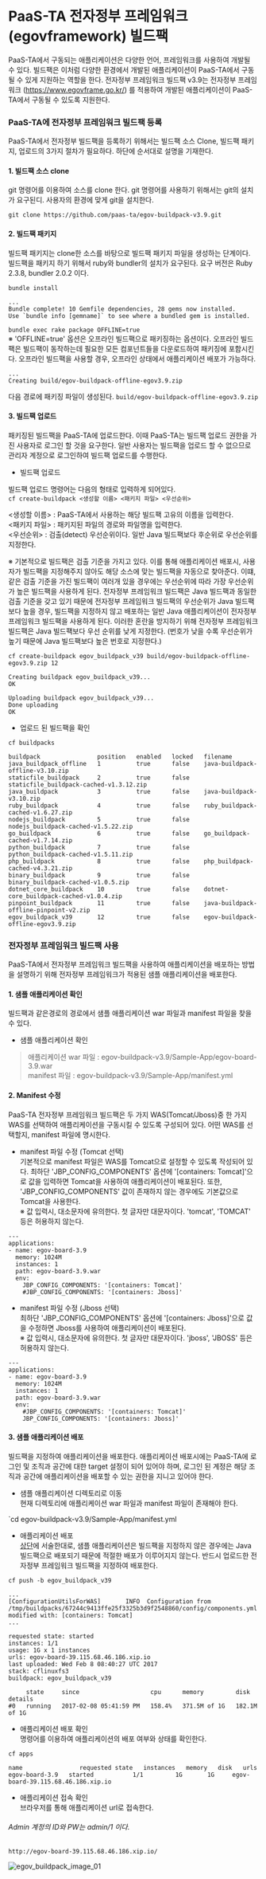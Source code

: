 # PaaS-TA 전자정부 프레임워크(egovframework) 빌드팩
PaaS-TA에서 구동되는 애플리케이션은 다양한 언어, 프레임워크를 사용하여 개발될 수 있다. 빌드팩은 이처럼 다양한 환경에서 개발된 애플리케이션이 PaaS-TA에서 구동될 수 있게 지원하는 역할을 한다. 전자정부 프레임워크 빌드팩 v3.9는 전자정부 프레임워크 (https://www.egovframe.go.kr/) 를 적용하여 개발된 애플리케이션이 PaaS-TA에서 구동될 수 있도록 지원한다.


### PaaS-TA에 전자정부 프레임워크 빌드팩 등록
PaaS-TA에서 전자정부 빌드팩을 등록하기 위해서는 빌드팩 소스 Clone, 빌드팩 패키지, 업로드의 3가지 절차가 필요하다. 하단에 순서대로 설명을 기재한다.


#### 1. 빌드팩 소스 clone
git 명령어를 이용하여 소스를 clone 한다. git 명령어를 사용하기 위해서는 git의 설치가 요구된디. 사용자의 환경에 맞게 git을 설치한다.

`git clone https://github.com/paas-ta/egov-buildpack-v3.9.git`  


#### 2. 빌드팩 패키지
빌드팩 패키지는 clone한 소스를 바탕으로 빌드팩 패키지 파일을 생성하는 단계이다. 빌드팩을 패키지 하기 위해서 ruby와 bundler의 설치가 요구된다. 요구 버전은 Ruby 2.3.8, bundler 2.0.2 이다. 

`bundle install`  
```
...
Bundle complete! 10 Gemfile dependencies, 28 gems now installed.
Use `bundle info [gemname]` to see where a bundled gem is installed.
```  

`bundle exec rake package OFFLINE=true`  
※ 'OFFLINE=true' 옵션은 오프라인 빌드팩으로 패키징하는 옵션이다. 오프라인 빌드팩은 빌드팩이 동작하는데 필요한 모든 컴포넌트들을 다운로드하여 패키징에 포함시킨다. 오프라인 빌드팩을 사용할 경우, 오프라인 상태에서 애플리케이션 배포가 가능하다.

```
...
Creating build/egov-buildpack-offline-egov3.9.zip
```  

다음 경로에 패키징 파일이 생성된다.
`build/egov-buildpack-offline-egov3.9.zip`


#### 3. 빌드팩 업로드
패키징된 빌드팩을 PaaS-TA에 업로드한다. 이때 PaaS-TA는 빌드팩 업로드 권한을 가진 사용자로 로그인 할 것을 요구한다. 일반 사용자는 빌드팩을 업로드 할 수 없으므로 관리자 계정으로 로그인하여 빌드팩 업로드를 수행한다.

- 빌드팩 업로드  

빌드팩 업로드 명령어는 다음의 형태로 입력하게 되어있다.  
`cf create-buildpack <생성할 이름> <패키지 파일> <우선순위>`  

<생성할 이름> : PaaS-TA에서 사용하는 해당 빌드팩 고유의 이름을 입력한다.  
<패키지 파일> : 패키지된 파일의 경로와 파일명을 입력한다.  
<우선순위> : 검출(detect) 우선순위이다. 일반 Java 빌드팩보다 후순위로 우선순위를 지정한다.  

<div id='notice-01'></div>
※ 기본적으로 빌드팩은 검출 기준을 가지고 있다. 이를 통해 애플리케이션 배포시, 사용자가 빌드팩을 지정해주지 않아도 해당 소스에 맞는 빌드팩을 자동으로 찾아준다. 이떄, 같은 검출 기준을 가진 빌드팩이 여러개 있을 경우에는 우선순위에 따라 가장 우선순위가 높은 빌드팩을 사용하게 된다. 전자정부 프레임워크 빌드팩은 Java 빌드팩과 동일한 검출 기준을 갖고 있기 때문에 전자정부 프레임워크 빌드팩의 우선순위가 Java 빌드팩보다 높을 경우, 빌드팩을 지정하지 않고 배포하는 일반 Java 애플리케이션이 전자정부 프레임워크 빌드팩을 사용하게 된다. 이러한 혼란을 방지하기 위해 전자정부 프레임워크 빌드팩은 Java 빌드팩보다 우선 순위를 낮게 지정한다. (번호가 낮을 수록 우선순위가 높기 때문에 Java 빌드팩보다 높은 번호로 지정한다.)

`cf create-buildpack egov_buildpack_v39 build/egov-buildpack-offline-egov3.9.zip 12`  

```
Creating buildpack egov_buildpack_v39...
OK

Uploading buildpack egov_buildpack_v39...
Done uploading
OK
```

- 업로드 된 빌드팩을 확인  

`cf buildpacks`  

```
buildpack                position   enabled   locked   filename
java_buildpack_offline   1          true      false    java-buildpack-offline-v3.10.zip
staticfile_buildpack     2          true      false    staticfile_buildpack-cached-v1.3.12.zip
java_buildpack           3          true      false    java-buildpack-v3.10.zip
ruby_buildpack           4          true      false    ruby_buildpack-cached-v1.6.27.zip
nodejs_buildpack         5          true      false    nodejs_buildpack-cached-v1.5.22.zip
go_buildpack             6          true      false    go_buildpack-cached-v1.7.14.zip
python_buildpack         7          true      false    python_buildpack-cached-v1.5.11.zip
php_buildpack            8          true      false    php_buildpack-cached-v4.3.21.zip
binary_buildpack         9          true      false    binary_buildpack-cached-v1.0.5.zip
dotnet_core_buildpack    10         true      false    dotnet-core_buildpack-cached-v1.0.4.zip
pinpoint_buildpack       11         true      false    java-buildpack-offline-pinpoint-v2.zip
egov_buildpack_v39       12         true      false    egov-buildpack-offline-egov3.9.zip
```

### 전자정부 프레임워크 빌드팩 사용
PaaS-TA에서 전자정부 프레임워크 빌드팩을 사용하여 애플리케이션을 배포하는 방법을 설명하기 위해 전자정부 프레임워크가 적용된 샘플 애플리케이션을 배포한다.


#### 1. 샘플 애플리케이션 확인

빌드팩과 같은경로의 경로에서 샘플 애플리케이션 war 파일과 manifest 파일을 찾을 수 있다.

- 샘플 애플리케이션 확인  

>애플리케이션 war 파일 : egov-buildpack-v3.9/Sample-App/egov-board-3.9.war  
>manifest 파일 : egov-buildpack-v3.9/Sample-App/manifest.yml


#### 2. Manifest 수정
PaaS-TA 전자정부 프레임워크 빌드팩은 두 가지 WAS(Tomcat/Jboss)중 한 가지 WAS를 선택하여 애플리케이션을 구동시킬 수 있도록 구성되어 있다. 어떤 WAS를 선택할지, manifest 파일에 명시한다.  

- manifest 파일 수정 (Tomcat 선택)  
기본적으로 manifest 파일은 WAS를 Tomcat으로 설정할 수 있도록 작성되어 있다. 최하단 'JBP_CONFIG_COMPONENTS' 옵션에 '[containers: Tomcat]'으로 값을 입력하면 Tomcat을 사용하여 애플리케이션이 배포된다. 또한, 'JBP_CONFIG_COMPONENTS' 값이 존재하지 않는 경우에도 기본값으로 Tomcat을 사용한다.  
※ 값 입력시, 대소문자에 유의한다. 첫 글자만 대문자이다. 'tomcat', 'TOMCAT' 등은 허용하지 않는다.  
```
---
applications:
- name: egov-board-3.9
  memory: 1024M
  instances: 1
  path: egov-board-3.9.war 
  env:
    JBP_CONFIG_COMPONENTS: '[containers: Tomcat]'
    #JBP_CONFIG_COMPONENTS: '[containers: Jboss]'
```

- manifest 파일 수정 (Jboss 선택)  
최하단 'JBP_CONFIG_COMPONENTS' 옵션에 '[containers: Jboss]'으로 값을 수정하면 Jboss를 사용하여 애플리케이션이 배포된다.  
※ 값 입력시, 대소문자에 유의한다. 첫 글자만 대문자이다. 'jboss', 'JBOSS' 등은 허용하지 않는다.
```
---
applications:
- name: egov-board-3.9
  memory: 1024M
  instances: 1
  path: egov-board-3.9.war 
  env:
    #JBP_CONFIG_COMPONENTS: '[containers: Tomcat]'
    JBP_CONFIG_COMPONENTS: '[containers: Jboss]'
```

#### 3. 샘플 애플리케이션 배포
빌드팩을 지정하여 애플리케이션을 배포한다. 애플리케이션 배포시에는 PaaS-TA에 로그인 및 조직과 공간에 대한 target 설정이 되어 있어야 하며, 로그인 된 계정은 해당 조직과 공간에 애플리케이션을 배포할 수 있는 권한을 지니고 있어야 한다.

- 샘플 애플리케이션 디렉토리로 이동  
현재 디렉토리에 애플리케이션 war 파일과 manifest 파일이 존재해야 한다. 

`cd egov-buildpack-v3.9/Sample-App/manifest.yml

- 애플리케이션 배포  
[상단](#notice-01)에 서술한대로, 샘플 애플리케이션은 빌드팩을 지정하지 않은 경우에는 Java 빌드팩으로 배포되기 때문에 적절한 배포가 이루어지지 않는다. 반드시 업로드한 전자정부 프레임워크 빌드팩을 지정하여 배포한다.

`cf push -b egov_buildpack_v39`
```
...
[ConfigurationUtilsForWAS]       INFO  Configuration from /tmp/buildpacks/67244c9413ffe25f3325b3d9f2548860/config/components.yml modified with: [containers: Tomcat]
...

requested state: started
instances: 1/1
usage: 1G x 1 instances
urls: egov-board-39.115.68.46.186.xip.io
last uploaded: Wed Feb 8 08:40:27 UTC 2017
stack: cflinuxfs3
buildpack: egov_buildpack_v39

     state     since                    cpu      memory         disk           details
#0   running   2017-02-08 05:41:59 PM   158.4%   371.5M of 1G   182.1M of 1G
```

- 애플리케이션 배포 확인  
명령어를 이용하여 애플리케이션의 배포 여부와 상태를 확인한다.

`cf apps`

```
name                requested state   instances   memory   disk   urls
egov-board-3.9   started           1/1         1G       1G     egov-board-39.115.68.46.186.xip.io
```

- 애플리케이션 접속 확인  
브라우저를 통해 애플리케이션 url로 접속한다.
###### Admin 계정의 ID와 PW는 admin/1 이다.

```
http://egov-board-39.115.68.46.186.xip.io/
```
  
![egov_buildpack_image_01]


[egov_buildpack_image_01]:https://github.com/okpc579/egov-buildpack-v3.9/blob/master/Sample-App/egov_buildpack_image_01.PNG
